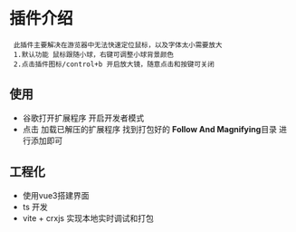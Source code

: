 # 插件介绍
```
 此插件主要解决在游览器中无法快速定位鼠标，以及字体太小需要放大
 1.默认功能 鼠标跟随小球，右键可调整小球背景颜色
 2.点击插件图标/control+b 开启放大镜，随意点击和按键可关闭
```
## 使用
- 谷歌打开扩展程序 开启开发者模式
- 点击 加载已解压的扩展程序 找到打包好的 **Follow And Magnifying**目录 进行添加即可

## 工程化
- 使用vue3搭建界面
- ts 开发
- vite + crxjs 实现本地实时调试和打包




